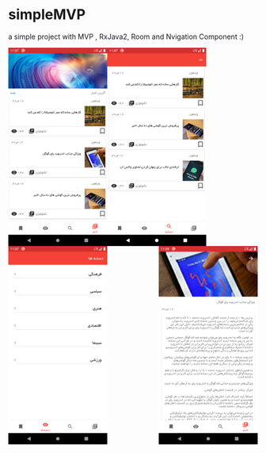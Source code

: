 # simpleMVP
a simple project with MVP , RxJava2, Room and Nvigation Component :)

<img src="/screenshots/home.png" border="0"   width="200" height="400" alt="Home Fragment"   align="left" />
<a ><img src="/screenshots/search.png" border="0"   width="200" height="400" alt="Search Fragment" align="center" />
<img src="/screenshots/category.png" border="0"   width="200" height="400" alt="Category Fragment" align="center"/>
<img src="/screenshots/detail.png" border="0"   width="200" height="400" alt="Detail Activity" align="right"/>

